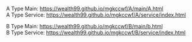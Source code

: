A Type Main: https://wealth99.github.io/mgkccwf/A/main/A.html  
A Type Service: https://wealth99.github.io/mgkccwf/A/service/index.html  
  
B Type Main: https://wealth99.github.io/mgkccwf/B/main/b.html  
B Type Service: https://wealth99.github.io/mgkccwf/B/service/index.html  